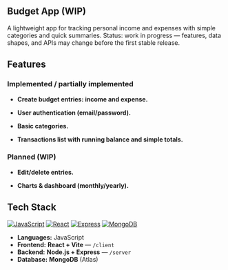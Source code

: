 ## Budget App (WIP)

A lightweight app for tracking personal income and expenses with simple categories and quick summaries.
Status: work in progress — features, data shapes, and APIs may change before the first stable release.

## Features

### Implemented / partially implemented

- **Create budget entries: income and expense.**

- **User authentication (email/password).**

- **Basic categories.**

- **Transactions list with running balance and simple totals.**

### Planned (WIP)

- **Edit/delete entries.**

- **Charts & dashboard (monthly/yearly).**

## Tech Stack

[![JavaScript](https://img.shields.io/badge/Language-JavaScript-informational)](#)
[![React](https://img.shields.io/badge/Frontend-React%20%2B%20Vite-blue)](#)
[![Express](https://img.shields.io/badge/Backend-Node.js%20%2B%20Express-green)](#)
[![MongoDB](https://img.shields.io/badge/Database-MongoDB-brightgreen)](#)

- **Languages:** JavaScript
- **Frontend:** **React + Vite** — `/client`  
- **Backend:** **Node.js + Express** — `/server`  
- **Database:** **MongoDB** (Atlas)
